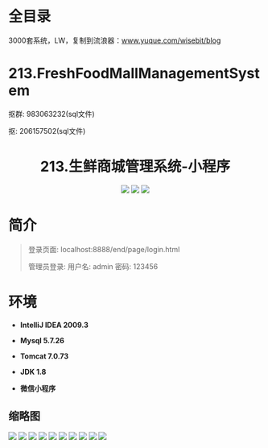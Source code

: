# 全目录

3000套系统，LW，复制到流浪器：www.yuque.com/wisebit/blog

# 213.FreshFoodMallManagementSystem

<p>抠群: 983063232(sql文件)</p>
<p>抠: 206157502(sql文件)</p>

<p><h1 align="center">213.生鲜商城管理系统-小程序</h1></p>


<p align="center">
	<img src="https://img.shields.io/badge/jdk-1.8-orange.svg"/>
    <img src="https://img.shields.io/badge/springboot-5.x-lightgrey.svg"/>
    <img src="https://img.shields.io/badge/微信小程序-3.x-blue.svg"/>
</p>

# 简介
>
> 
>
>
> 登录页面: localhost:8888/end/page/login.html
> 
> 管理员登录: 用户名: admin  密码: 123456
> 



# 环境

- <b>IntelliJ IDEA 2009.3</b>

- <b>Mysql 5.7.26</b>

- <b>Tomcat 7.0.73</b>

- <b>JDK 1.8</b>

- <b>微信小程序 </b>




## 缩略图

![](https://bitwise.oss-cn-heyuan.aliyuncs.com/2024/9/10/0f4f0f1c-8d45-4171-95f6-c53d01aa347f.png)
![](https://bitwise.oss-cn-heyuan.aliyuncs.com/2024/9/10/9037a2b6-f587-477e-88fc-ea70dbbbcfd5.png)
![](https://bitwise.oss-cn-heyuan.aliyuncs.com/2024/9/10/40610979-6e34-42d8-966b-8e0edc49ae17.png)
![](https://bitwise.oss-cn-heyuan.aliyuncs.com/2024/9/10/ed486ef3-941a-48b3-8aa4-3b8c64f308be.png)
![](https://bitwise.oss-cn-heyuan.aliyuncs.com/2024/9/10/e19361be-a255-4430-9fc5-fc6b24f69cc8.png)
![](https://bitwise.oss-cn-heyuan.aliyuncs.com/2024/9/10/c180ee4a-90f0-4a16-bc6f-bea400bb3bb8.png)
![](https://bitwise.oss-cn-heyuan.aliyuncs.com/2024/9/10/e6eec96d-95c2-49dd-a39f-a1bfec4f0d6c.png)
![](https://bitwise.oss-cn-heyuan.aliyuncs.com/2024/9/10/83e4b3d7-a5b2-4791-bf4e-4b5112567346.png)
![](https://bitwise.oss-cn-heyuan.aliyuncs.com/2024/9/10/a17ea7ab-0124-4253-b4b0-8f0e6e568895.png)
![](https://bitwise.oss-cn-heyuan.aliyuncs.com/2024/9/10/43c05284-0eec-447f-8e4b-16ecf80712cc.png)


